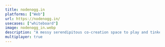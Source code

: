 ```yaml
---
title: nodenogg.in
platforms: ["Web"]
url: https://nodenogg.in/
usecases: ["whiteboard"]
image: nodenogg_in.webp
description: "A messy serendipitous co-creation space to play and tinker around with ideas together."
multiplayer: true
---
```

